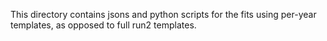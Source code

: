 This directory contains jsons and python scripts for the fits using per-year templates, as opposed to full run2 templates.
